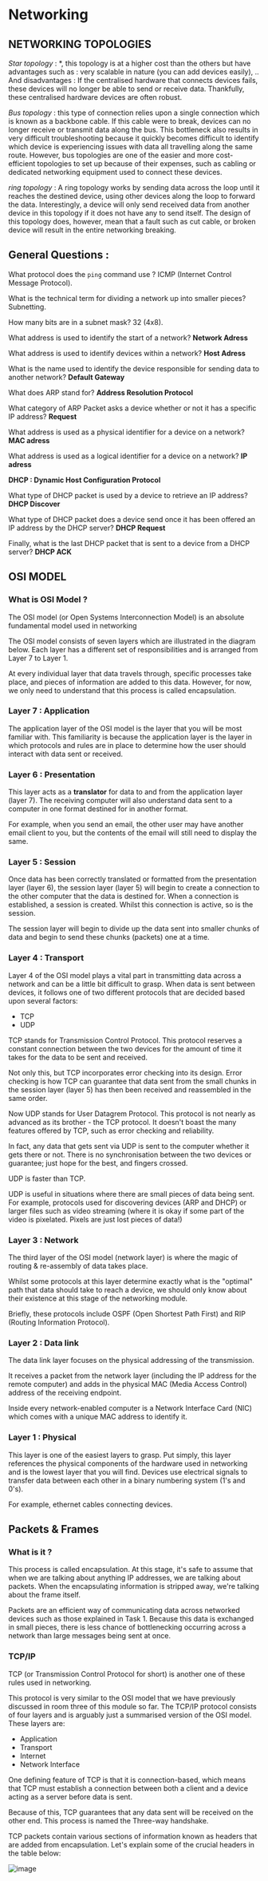 # Networking
## NETWORKING TOPOLOGIES
 
*Star topology* : *, this topology is at a higher cost than the others but have advantages such as : very scalable in nature (you can add devices easily), ..
And disadvantages : If the centralised hardware that connects devices fails, these devices will no longer be able to send or receive data. Thankfully, these centralised hardware devices are often robust.
 
*Bus topology* : this type of connection relies upon a single connection which is known as a backbone cable.  If this cable were to break, devices can no longer receive or transmit data along the bus. This bottleneck also results in very difficult troubleshooting because it quickly becomes difficult to identify which device is experiencing issues with data all travelling along the same route. 
However, bus topologies are one of the easier and more cost-efficient topologies to set up because of their expenses, such as cabling or dedicated networking equipment used to connect these devices.

*ring topology* : A ring topology works by sending data across the loop until it reaches the destined device, using other devices along the loop to forward the data. Interestingly, a device will only send received data from another device in this topology if it does not have any to send itself. 
The design of this topology does, however, mean that a fault such as cut cable, or broken device will result in the entire networking breaking.

## General Questions : 
What protocol does the `ping` command use ? ICMP (Internet Control Message Protocol).

What is the technical term for dividing a network up into smaller pieces? Subnetting.

How many bits are in a subnet mask? 32 (4x8).

What address is used to identify the start of a network? **Network Adress**

What address is used to identify devices within a network? **Host Adress**

What is the name used to identify the device responsible for sending data to another network? **Default Gateway**

What does ARP stand for? **Address Resolution Protocol**

What category of ARP Packet asks a device whether or not it has a specific IP address? **Request**

What address is used as a physical identifier for a device on a network? **MAC adress**

What address is used as a logical identifier for a device on a network? **IP adress**

**DHCP : Dynamic Host Configuration Protocol**

What type of DHCP packet is used by a device to retrieve an IP address? **DHCP Discover**

What type of DHCP packet does a device send once it has been offered an IP address by the DHCP server? **DHCP Request**

Finally, what is the last DHCP packet that is sent to a device from a DHCP server? **DHCP ACK**


## OSI MODEL
### What is OSI Model ?

The OSI model (or Open Systems Interconnection Model) is an absolute fundamental model used in networking

The OSI model consists of seven layers which are illustrated in the diagram below. Each layer has a different set of responsibilities and is arranged from Layer 7 to Layer 1.

At every individual layer that data travels through, specific processes take place, and pieces of information are added to this data. However, for now, we only need to understand that this process is called encapsulation.

### Layer 7 : Application

The application layer of the OSI model is the layer that you will be most familiar with. This familiarity is because the application layer is the layer in which protocols and rules are in place to determine how the user should interact with data sent or received.

### Layer 6 : Presentation

This layer acts as a **translator** for data to and from the application layer (layer 7). The receiving computer will also understand data sent to a computer in one format destined for in another format. 

For example, when you send an email, the other user may have another email client to you, but the contents of the email will still need to display the same.

### Layer 5 : Session

Once data has been correctly translated or formatted from the presentation layer (layer 6), the session layer (layer 5) will begin to create a connection to the other computer that the data is destined for. When a connection is established, a session is created. Whilst this connection is active, so is the session.

The session layer will begin to divide up the data sent into smaller chunks of data and begin to send these chunks (packets) one at a time.

### Layer 4 : Transport

Layer 4 of the OSI model plays a vital part in transmitting data across a network and can be a little bit difficult to grasp. When data is sent between devices, it follows one of two different protocols that are decided based upon several factors:

- TCP
- UDP

TCP stands for Transmission Control Protocol. This protocol reserves a constant connection between the two devices for the amount of time it takes for the data to be sent and received.

Not only this, but TCP incorporates error checking into its design. Error checking is how TCP can guarantee that data sent from the small chunks in the session layer (layer 5) has then been received and reassembled in the same order.

Now UDP stands for User Datagrem Protocol. This protocol is not nearly as advanced as its brother - the TCP protocol. It doesn't boast the many features offered by TCP, such as error checking and reliability.

In fact, any data that gets sent via UDP is sent to the computer whether it gets there or not. There is no synchronisation between the two devices or guarantee; just hope for the best, and fingers crossed. 

UDP is faster than TCP.

UDP is useful in situations where there are small pieces of data being sent. For example, protocols used for discovering devices (ARP and DHCP) or larger files such as video streaming (where it is okay if some part of the video is pixelated. Pixels are just lost pieces of data!)

### Layer 3 : Network 

The third layer of the OSI model (network layer) is where the magic of routing & re-assembly of data takes place.

Whilst some protocols at this layer determine exactly what is the "optimal" path that data should take to reach a device, we should only know about their existence at this stage of the networking module. 

Briefly, these protocols include OSPF (Open Shortest Path First) and RIP (Routing Information Protocol).

### Layer 2 : Data link

The data link layer focuses on the physical addressing of the transmission.

It receives a packet from the network layer (including the IP address for the remote computer) and adds in the physical MAC (Media Access Control) address of the receiving endpoint. 

Inside every network-enabled computer is a Network Interface Card (NIC) which comes with a unique MAC address to identify it.

### Layer 1 : Physical 

This layer is one of the easiest layers to grasp. Put simply, this layer references the physical components of the hardware used in networking and is the lowest layer that you will find. Devices use electrical signals to transfer data between each other in a binary numbering system (1's and 0's).

For example, ethernet cables connecting devices.

## Packets & Frames
### What is it ?

This process is called encapsulation. At this stage, it's safe to assume that when we are talking about anything IP addresses, we are talking about packets. When the encapsulating information is stripped away, we're talking about the frame itself.

Packets are an efficient way of communicating data across networked devices such as those explained in Task 1. Because this data is exchanged in small pieces, there is less chance of bottlenecking occurring across a network than large messages being sent at once.

### TCP/IP

TCP (or Transmission Control Protocol for short) is another one of these rules used in networking.

This protocol is very similar to the OSI model that we have previously discussed in room three of this module so far. The TCP/IP protocol consists of four layers and is arguably just a summarised version of the OSI model. These layers are:

- Application
- Transport
- Internet
- Network Interface

One defining feature of TCP is that it is connection-based, which means that TCP must establish a connection between both a client and a device acting as a server before data is sent.

Because of this, TCP guarantees that any data sent will be received on the other end. This process is named the Three-way handshake.

TCP packets contain various sections of information known as headers that are added from encapsulation. Let's explain some of the crucial headers in the table below:

![image](https://user-images.githubusercontent.com/112873207/192270035-9026a9f5-a722-41b3-bb7e-98366e7940a2.png)
















